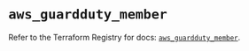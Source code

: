 # `aws_guardduty_member`

Refer to the Terraform Registry for docs: [`aws_guardduty_member`](https://registry.terraform.io/providers/hashicorp/aws/6.0.0/docs/resources/guardduty_member).

